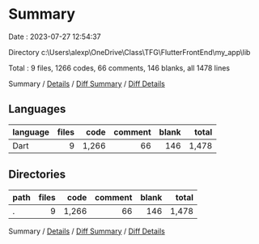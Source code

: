 # Summary

Date : 2023-07-27 12:54:37

Directory c:\\Users\\alexp\\OneDrive\\Class\\TFG\\FlutterFrontEnd\\my_app\\lib

Total : 9 files,  1266 codes, 66 comments, 146 blanks, all 1478 lines

Summary / [Details](details.md) / [Diff Summary](diff.md) / [Diff Details](diff-details.md)

## Languages
| language | files | code | comment | blank | total |
| :--- | ---: | ---: | ---: | ---: | ---: |
| Dart | 9 | 1,266 | 66 | 146 | 1,478 |

## Directories
| path | files | code | comment | blank | total |
| :--- | ---: | ---: | ---: | ---: | ---: |
| . | 9 | 1,266 | 66 | 146 | 1,478 |

Summary / [Details](details.md) / [Diff Summary](diff.md) / [Diff Details](diff-details.md)